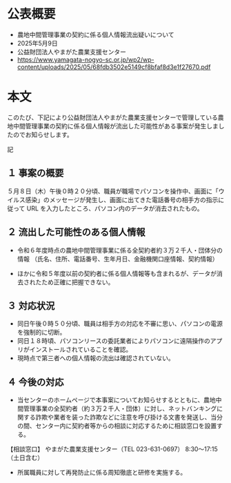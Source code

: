 # 公表概要
- 農地中間管理事業の契約に係る個人情報流出疑いについて
- 2025年5月9日
- 公益財団法人やまがた農業支援センター
- https://www.yamagata-nogyo-sc.or.jp/wp2/wp-content/uploads/2025/05/68fdb3502e5149cf8bfaf8d3e1f27670.pdf

# 本文
このたび、下記により公益財団法人やまがた農業支援センターで管理している農地中間管理事業の契約に係る個人情報が流出した可能性がある事案が発生しましたのでお知らせします。

記

## １ 事案の概要
５月８日（木）午後０時２０分頃、職員が職場でパソコンを操作中、画面に「ウイルス感染」のメッセージが発生し、画面に出てきた電話番号の相手方の指示に従って URL を入力したところ、パソコン内のデータが消去されたもの。

## ２ 流出した可能性のある個人情報
-  令和６年度時点の農地中間管理事業に係る全契約者約３万２千人・団体分の情報
（氏名、住所、電話番号、生年月日、金融機関口座情報、契約情報）

-  ほかに令和５年度以前の契約者に係る個人情報等も含まれるが、データが消去されたため正確に把握できない。

## ３ 対応状況
-  同日午後０時５０分頃、職員は相手方の対応を不審に思い、パソコンの電源を強制的に切断。
-  同日１８時頃、パソコンリースの委託業者によりパソコンに遠隔操作のアプリがインストールされていることを確認。
-  現時点で第三者への個人情報の流出は確認されていない。

## ４ 今後の対応
-  当センターのホームページで本事案についてお知らせするとともに、農地中間管理事業の全契約者（約３万２千人・団体）に対し、ネットバンキングに関する詐欺や業者を装った詐欺などに注意を呼び掛ける文書を発送し、当分の間、センター内に契約者等からの相談に対応するために相談窓口を設置する。

【相談窓口】 やまがた農業支援センター（TEL 023-631-0697） 8:30～17:15（土日含む）

-  所属職員に対して再発防止に係る周知徹底と研修を実施する。
